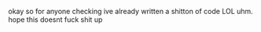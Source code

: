 okay so for anyone checking ive already written a shitton of code LOL
uhm. hope this doesnt fuck shit up